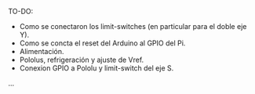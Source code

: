TO-DO:

* Como se conectaron los limit-switches (en particular para el doble eje Y).
* Como se concta el reset del Arduino al GPIO del Pi.
* Alimentación.
* Pololus, refrigeración y ajuste de Vref.
* Conexion GPIO a Pololu y limit-switch del eje S.

...

